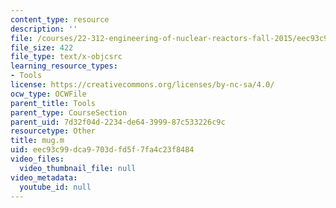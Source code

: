 ```yaml
---
content_type: resource
description: ''
file: /courses/22-312-engineering-of-nuclear-reactors-fall-2015/eec93c99dca9703dfd5f7fa4c23f8484_mug.m
file_size: 422
file_type: text/x-objcsrc
learning_resource_types:
- Tools
license: https://creativecommons.org/licenses/by-nc-sa/4.0/
ocw_type: OCWFile
parent_title: Tools
parent_type: CourseSection
parent_uid: 7d32f04d-2234-de64-3999-87c533226c9c
resourcetype: Other
title: mug.m
uid: eec93c99-dca9-703d-fd5f-7fa4c23f8484
video_files:
  video_thumbnail_file: null
video_metadata:
  youtube_id: null
---
```

